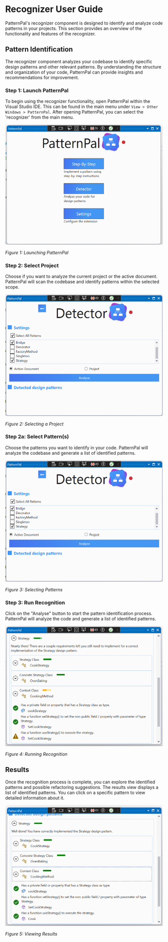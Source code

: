 # Recognizer User Guide

PatternPal's recognizer component is designed to identify and analyze code patterns in your projects. This section provides an overview of the functionality and features of the recognizer.

## Pattern Identification

The recognizer component analyzes your codebase to identify specific design patterns and other relevant patterns. By understanding the structure and organization of your code, PatternPal can provide insights and recommendations for improvement.

### Step 1: Launch PatternPal

To begin using the recognizer functionality, open PatternPal within the Visual Studio IDE. This can be found in the main menu under `View > Other Windows > PatternPal`. After opening PatternPal, you can select the 'recognizer' from the main menu.

![Launch PatternPal](../images/main_menu.png)

*Figure 1: Launching PatternPal*

### Step 2: Select Project

Choose if you want to analyze the current project or the active document. PatternPal will scan the codebase and identify patterns within the selected scope.

![Select Project](../images/detector_menu.png)

*Figure 2: Selecting a Project*

### Step 2a: Select Pattern(s)

Choose the patterns you want to identify in your code. PatternPal will analyze the codebase and generate a list of identified patterns.

![Select Patterns](../images/detector_menu.png)

*Figure 3: Selecting Patterns*

### Step 3: Run Recognition

Click on the "Analyse" button to start the pattern identification process. PatternPal will analyze the code and generate a list of identified patterns.

![Run Recognition](../images/detector_analysis_yellow_scores.png)

*Figure 4: Running Recognition*

## Results

Once the recognition process is complete, you can explore the identified patterns and possible refactoring suggestions. The results view displays a list of identified patterns. You can click on a specific pattern to view detailed information about it.

![View Results](../images/detector_analysis_green_scores.png)

*Figure 5: Viewing Results* 